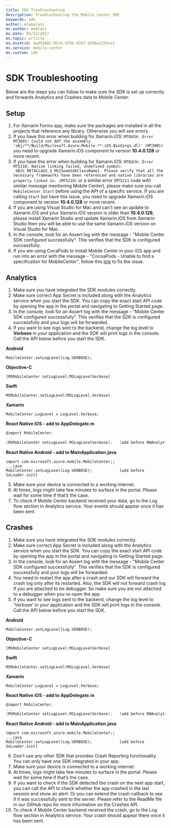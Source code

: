 ```yaml
---
title: SDK Troubleshooting
description: Troubleshooting the Mobile Center SDK
keywords: sdk
author: elamalani
ms.author: emalani
ms.date: 03/22/2017
ms.topic: article
ms.assetid: 4ad55002-05c9-4f5b-82b7-d29ba1234ce1
ms.service: mobile-center
ms.custom: sdk
---
```


# SDK Troubleshooting

Below are the steps you can follow to make sure the SDK is set up correctly and forwards Analytics and Crashes data to Mobile Center.

## Setup
1. For Xamarin Forms app, make sure the packages are installed in all the projects that reference any library. Otherwise you will see errors.
2. If you have this error when building for Xamarin.iOS: `MTOUCH: Error MT3001: Could not AOT the assembly 'obj/**/Build/Microsoft.Azure.Mobile.**.iOS.Bindings.dll' (MT3001)` you need to upgrade Xamarin.iOS component to version **10.4.0.128** or more recent.
3. If you have this error when building for Xamarin.iOS: `MTOUCH: Error MT5210: Native linking failed, undefined symbol: _OBJC_METACLASS_$_MS{SomeSdkClassName}. Please verify that all the necessary frameworks have been referenced and native libraries are properly linked in. (MT5210)` or a similar error (`MT5211` code with similar message mentioning Mobile Center), please make sure you call `MobileCenter.Start` before using the API of a specific service. If you are calling `Start` but have this issue, you need to upgrade Xamarin.iOS component to version **10.4.0.128** or more recent.
4. If you are using Visual Studio for Mac and can't see an update to Xamarin.iOS and your Xamarin.iOS version is older than **10.4.0.128**, please install Xamarin Studio and update Xamarin.iOS from Xamarin Studio then you will be able to use the same Xamarin.iOS version on Visual Studio for Mac.
5. In the console, look for an Assert log with the message - "Mobile Center SDK configured successfully". This verifies that the SDK is configured successfully.
6. If you are using CocaPods to install Mobile Center in your iOS app and run into an error with the message - "CocoaPods - Unable to find a specification for MobileCenter", follow this [link](http://stackoverflow.com/questions/40785259/cocoapods-unable-to-find-a-specification-for-mobilecenter) to fix the issue.

## Analytics
1. Make sure you have integrated the SDK modules correctly.
2. Make sure correct App Secret is included along with the Analytics service when you start the SDK. You can copy the exact start API code by opening the app in the portal and navigating to Getting Started page.
3. In the console, look for an Assert log with the message - "Mobile Center SDK configured successfully". This verifies that the SDK is configured successfully and your logs will be forwarded.
4. If you want to see logs sent to the backend, change the log level to **Verbose** in your application and the SDK will print logs in the console. Call the API below before you start the SDK.

  **Android**

  `MobileCenter.setLogLevel(Log.VERBOSE);`

  **Objective-C**

  `[MSMobileCenter setLogLevel:MSLogLevelVerbose]`

  **Swift**

  `MSMobileCenter.setLogLevel(MSLogLevel.Verbose)`

  **Xamarin**

  `MobileCenter.LogLevel = LogLevel.Verbose;`

  **React Native iOS - add to AppDelegate.m**
  ```objective-c
  @import MobileCenter;
  ...
  [MSMobileCenter setLogLevel:MSLogLevelVerbose];   [add before RNAnalytics/RNCrashes register]
  ```
  **React Native Android - add to MainApplication.java**
  ```
  import com.microsoft.azure.mobile.MobileCenter;;
  ...java
  MobileCenter.setLogLevel(Log.VERBOSE);            [add before SoLoader.init]
  ```

5. Make sure your device is connected to a working internet.
6. At times, logs might take few minutes to surface in the portal. Please wait for some time if that’s the case.
7. To check if Mobile Center backend received your data, go to the Log flow section in Analytics service. Your events should appear once it has been sent.

## Crashes
1. Make sure you have integrated the SDK modules correctly.
2. Make sure correct App Secret is included along with the Analytics service when you start the SDK. You can copy the exact start API code by opening the app in the portal and navigating to Getting Started page.
3. In the console, look for an Assert log with the message - "Mobile Center SDK configured successfully". This verifies that the SDK is configured successfully and your logs will be forwarded.
4. You need to restart the app after a crash and our SDK will forward the crash log only after its restarted. Also, the SDK will not forward crash log if you are attached to be debugger. So make sure you are not attached to a debugger when you re-open the app
5. If you want to see logs sent to the backend, change the log level to 'Verbose' in your application and the SDK will print logs in the console. Call the API below before you start the SDK.

  **Android**

  `MobileCenter.setLogLevel(Log.VERBOSE);`

  **Objective-C**

  `[MSMobileCenter setLogLevel:MSLogLevelVerbose]`

  **Swift**

  `MSMobileCenter.setLogLevel(MSLogLevel.Verbose)`

  **Xamarin**

  `MobileCenter.LogLevel = LogLevel.Verbose;`

  **React Native iOS - add to AppDelegate.m**
  ```objective-c
  @import MobileCenter;
  ...
  [MSMobileCenter setLogLevel:MSLogLevelVerbose];   [add before RNAnalytics/RNCrashes register]
  ```
  **React Native Android - add to MainApplication.java**
  ```
  import com.microsoft.azure.mobile.MobileCenter;;
  ...java
  MobileCenter.setLogLevel(Log.VERBOSE);            [add before SoLoader.init]
  ```

6. Don't use any other SDK that provides Crash Reporting functionality. You can only have one SDK integrated in your app.
7. Make sure your device is connected to a working internet.
8. At times, logs might take few minutes to surface in the portal. Please wait for some time if that’s the case.
9. If you want to check if the SDK detected the crash on the next app start, you can call the API to check whether the app crashed in the last session and show an alert. Or you can extend the crash callback to see if it was successfully sent to the server. Please refer to the ReadMe file in our GitHub repo for more information on the Crashes API.
10. To check if Mobile Center backend received the crash, go to the Log flow section in Analytics service. Your crash should appear there once it has been sent.

